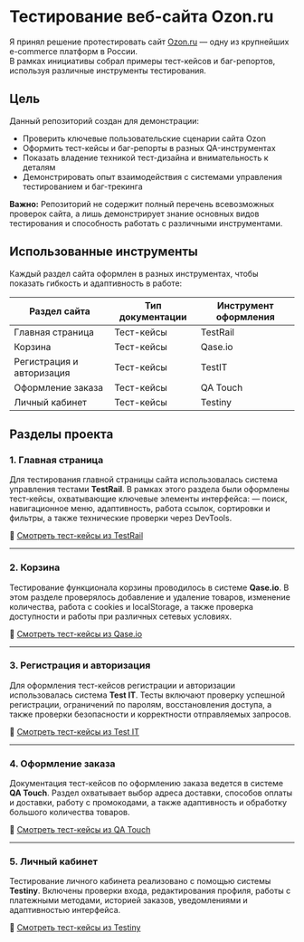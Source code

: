 # Тестирование веб-сайта Ozon.ru

Я принял решение протестировать сайт [Ozon.ru](https://www.ozon.ru) — одну из крупнейших e-commerce платформ в России.  
В рамках инициативы собрал примеры тест-кейсов и баг-репортов, используя различные инструменты тестирования.

## Цель

Данный репозиторий создан для демонстрации:

- Проверить ключевые пользовательские сценарии сайта Ozon
- Оформить тест-кейсы и баг-репорты в разных QA-инструментах
- Показать владение техникой тест-дизайна и внимательность к деталям
- Демонстрировать опыт взаимодействия с системами управления тестированием и баг-трекинга

**Важно:** Репозиторий не содержит полный перечень всевозможных проверок сайта, а лишь демонстрирует знание основных видов тестирования и способность работать с различными инструментами.

## Использованные инструменты

Каждый раздел сайта оформлен в разных инструментах, чтобы показать гибкость и адаптивность в работе:

| Раздел сайта              | Тип документации     | Инструмент оформления    |
|---------------------------|----------------------|--------------------------|
| Главная страница          | Тест-кейсы           | TestRail                 |
| Корзина                   | Тест-кейсы           | Qase.io                  |
| Регистрация и авторизация | Тест-кейсы           | TestIT                   |
| Оформление заказа         | Тест-кейсы           | QA Touch                 |
| Личный кабинет            | Тест-кейсы           | Testiny                  |

## Разделы проекта

### 1. Главная страница

Для тестирования главной страницы сайта использовалась система управления тестами **TestRail**.
В рамках этого раздела были оформлены тест-кейсы, охватывающие ключевые элементы интерфейса:
— поиск, навигационное меню, адаптивность, работа ссылок, сортировки и фильтры, а также технические проверки через DevTools.

🔗 [Смотреть тест-кейсы из TestRail](https://github.com/daniilg17/testing-website/blob/main/MainPageTR.md)

---

### 2. Корзина

Тестирование функционала корзины проводилось в системе **Qase.io**.
В этом разделе проверялось добавление и удаление товаров, изменение количества, работа с cookies и localStorage, а также проверка доступности и работы при различных сетевых условиях.

🔗 [Смотреть тест-кейсы из Qase.io](https://github.com/daniilg17/testing-website/blob/main/basketQase.md)

---

### 3. Регистрация и авторизация

Для оформления тест-кейсов регистрации и авторизации использовалась система **Test IT**.
Тесты включают проверку успешной регистрации, ограничений по паролям, восстановления доступа, а также проверки безопасности и корректности отправляемых запросов.

🔗 [Смотреть тест-кейсы из Test IT](https://github.com/daniilg17/testing-website/blob/main/authTestIt.md)

---

### 4. Оформление заказа

Документация тест-кейсов по оформлению заказа ведется в системе **QA Touch**.
Раздел охватывает выбор адреса доставки, способов оплаты и доставки, работу с промокодами, а также адаптивность и обработку большого количества товаров.

🔗 [Смотреть тест-кейсы из QA Touch](https://github.com/daniilg17/testing-website/blob/main/orderQatouch.md)

---

### 5. Личный кабинет

Тестирование личного кабинета реализовано с помощью системы **Testiny**.
Включены проверки входа, редактирования профиля, работы с платежными методами, историей заказов, уведомлениями и адаптивностью интерфейса.

🔗 [Смотреть тест-кейсы из Testiny](https://github.com/daniilg17/testing-website/blob/main/profileTestiny.md)
